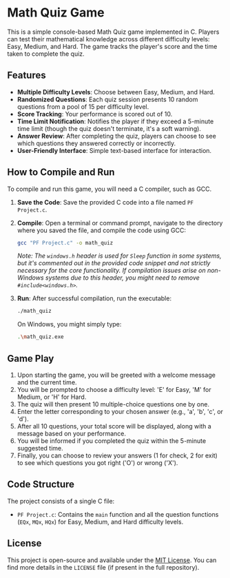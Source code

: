 # Math Quiz Game

This is a simple console-based Math Quiz game implemented in C. Players can test their mathematical knowledge across different difficulty levels: Easy, Medium, and Hard. The game tracks the player's score and the time taken to complete the quiz.

## Features

*   **Multiple Difficulty Levels**: Choose between Easy, Medium, and Hard.
*   **Randomized Questions**: Each quiz session presents 10 random questions from a pool of 15 per difficulty level.
*   **Score Tracking**: Your performance is scored out of 10.
*   **Time Limit Notification**: Notifies the player if they exceed a 5-minute time limit (though the quiz doesn't terminate, it's a soft warning).
*   **Answer Review**: After completing the quiz, players can choose to see which questions they answered correctly or incorrectly.
*   **User-Friendly Interface**: Simple text-based interface for interaction.

## How to Compile and Run

To compile and run this game, you will need a C compiler, such as GCC.

1.  **Save the Code**: Save the provided C code into a file named `PF Project.c`.

2.  **Compile**: Open a terminal or command prompt, navigate to the directory where you saved the file, and compile the code using GCC:

    ```bash
    gcc "PF Project.c" -o math_quiz
    ```
    *Note: The `windows.h` header is used for `Sleep` function in some systems, but it's commented out in the provided code snippet and not strictly necessary for the core functionality. If compilation issues arise on non-Windows systems due to this header, you might need to remove `#include<windows.h>`.*

3.  **Run**: After successful compilation, run the executable:

    ```bash
    ./math_quiz
    ```
    On Windows, you might simply type:
    ```bash
    .\math_quiz.exe
    ```

## Game Play

1.  Upon starting the game, you will be greeted with a welcome message and the current time.
2.  You will be prompted to choose a difficulty level: 'E' for Easy, 'M' for Medium, or 'H' for Hard.
3.  The quiz will then present 10 multiple-choice questions one by one.
4.  Enter the letter corresponding to your chosen answer (e.g., 'a', 'b', 'c', or 'd').
5.  After all 10 questions, your total score will be displayed, along with a message based on your performance.
6.  You will be informed if you completed the quiz within the 5-minute suggested time.
7.  Finally, you can choose to review your answers (1 for check, 2 for exit) to see which questions you got right ('O') or wrong ('X').

## Code Structure

The project consists of a single C file:

*   `PF Project.c`: Contains the `main` function and all the question functions (`EQx`, `MQx`, `HQx`) for Easy, Medium, and Hard difficulty levels.

## License

This project is open-source and available under the [MIT License](https://opensource.org/licenses/MIT). You can find more details in the `LICENSE` file (if present in the full repository).
